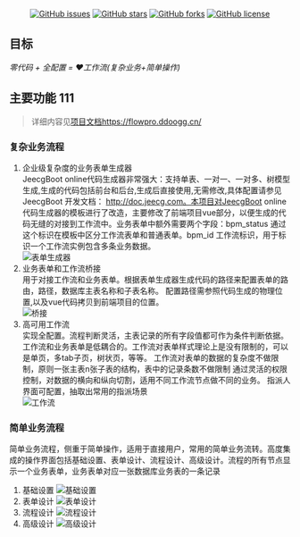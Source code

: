 <p align="center">
  <a href="https://github.com/dong-jianbin/flow-pro/issues" target="_blank"><img src="https://img.shields.io/github/issues/dong-jianbin/flow-pro" alt="GitHub issues" class="no-zoom"></a>
  <a href="https://github.com/dong-jianbin/flow-pro/stargazers" target="_blank"><img src='https://img.shields.io/github/stars/dong-jianbin/flow-pro' alt='GitHub stars' class="no-zoom"></a>
  <a href="ttps://github.com/dong-jianbin/flow-pro/network" target="_blank"><img src='https://img.shields.io/github/forks/dong-jianbin/flow-pro' alt='GitHub forks' class="no-zoom"></a>
  <a href="https://github.com/dong-jianbin/flow-pro/blob/main/LICENSE" target="_blank"><img src="https://img.shields.io/github/license/dong-jianbin/flow-pro" alt="GitHub license" class="no-zoom"></a>
</p>

## 目标
*零代码 + 全配置 = ❤️工作流(复杂业务+简单操作)*

## 主要功能  111
> 详细内容见[项目文档https://flowpro.ddoogg.cn/](https://flowpro.ddoogg.cn/)
### 复杂业务流程

1. 企业级复杂度的业务表单生成器  
   JeecgBoot online代码生成器非常强大：支持单表、一对一、一对多、树模型生成,生成的代码包括前台和后台,生成后直接使用,无需修改,具体配置请参见 JeecgBoot 开发文档： http://doc.jeecg.com。本项目对JeecgBoot online代码生成器的模板进行了改造，主要修改了前端项目vue部分，以便生成的代码无缝的对接到工作流中。业务表单中额外需要两个字段：bpm_status 通过这个标识在模板中区分工作流表单和普通表单。bpm_id 工作流标识，用于标识一个工作流实例包含多条业务数据。  
![表单生成器](https://cdn.jsdelivr.net/gh/dong-jianbin/drawing-bed/img/20211113055813.png)
2. 业务表单和工作流桥接  
   用于对接工作流和业务表单。根据表单生成器生成代码的路径来配置表单的路由，路径，数据库主表名称和子表名称。
   配置路径需参照代码生成的物理位置,以及vue代码拷贝到前端项目的位置。  
   ![桥接](https://cdn.jsdelivr.net/gh/dong-jianbin/drawing-bed/img/20211113055648.png)
3. 高可用工作流  
   实现全配置。流程判断灵活，主表记录的所有字段值都可作为条件判断依据。
   工作流和业务表单是低耦合的。工作流对表单样式理论上是没有限制的，可以是单页，多tab子页，树状页，等等。
   工作流对表单的数据的复杂度不做限制，原则一张主表n张子表的结构，表中的记录条数不做限制
   通过灵活的权限控制，对数据的横向和纵向切割，适用不同工作流节点做不同的业务。
   指派人界面可配置，抽取出常用的指派场景  
   ![工作流](https://cdn.jsdelivr.net/gh/dong-jianbin/drawing-bed/img/20211113055931.png)

### 简单业务流程

简单业务流程，侧重于简单操作，适用于直接用户，常用的简单业务流转。高度集成的操作界面包括基础设置、表单设计、流程设计、高级设计。流程的所有节点显示一个业务表单，业务表单对应一张数据库业务表的一条记录  
1. 基础设置
![基础设置](https://cdn.jsdelivr.net/gh/dong-jianbin/drawing-bed/img/20211112135049.png)
2. 表单设计
![表单设计](https://cdn.jsdelivr.net/gh/dong-jianbin/drawing-bed/img/20211112141050.png)
3. 流程设计
![流程设计](https://cdn.jsdelivr.net/gh/dong-jianbin/drawing-bed/img/20211112141114.png)
4. 高级设计
![高级设计](https://cdn.jsdelivr.net/gh/dong-jianbin/drawing-bed/img/20211112141212.png)
